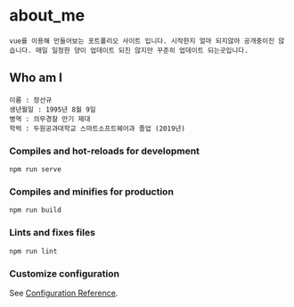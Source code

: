 # about_me

``
vue를 이용해 만들어보는 포트폴리오 사이트 입니다.
시작한지 얼마 되지않아 공개중이진 않습니다.
매일 일정한 양이 업데이트 되진 않지만 꾸준히 업데이트 되는곳입니다.
``

## Who am I
```
이름 : 장선규
생년월일 : 1995년 8월 9일
병역 : 의무경찰 만기 제대
학력 : 두원공과대학교 스마트소프트웨어과 졸업 (2019년)
```

### Compiles and hot-reloads for development
```
npm run serve
```

### Compiles and minifies for production
```
npm run build
```

### Lints and fixes files
```
npm run lint
```

### Customize configuration
See [Configuration Reference](https://cli.vuejs.org/config/).
